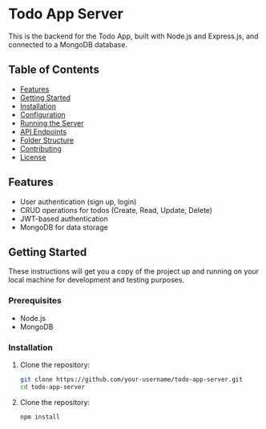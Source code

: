 # Todo App Server

This is the backend for the Todo App, built with Node.js and Express.js, and connected to a MongoDB database.

## Table of Contents

- [Features](#features)
- [Getting Started](#getting-started)
- [Installation](#installation)
- [Configuration](#configuration)
- [Running the Server](#running-the-server)
- [API Endpoints](#api-endpoints)
- [Folder Structure](#folder-structure)
- [Contributing](#contributing)
- [License](#license)

## Features

- User authentication (sign up, login)
- CRUD operations for todos (Create, Read, Update, Delete)
- JWT-based authentication
- MongoDB for data storage

## Getting Started

These instructions will get you a copy of the project up and running on your local machine for development and testing purposes.

### Prerequisites

- Node.js
- MongoDB

### Installation

1. Clone the repository:
   ```bash
   git clone https://github.com/your-username/todo-app-server.git
   cd todo-app-server
   ```
2. Clone the repository:
   ```bash
   npm install
   ```
